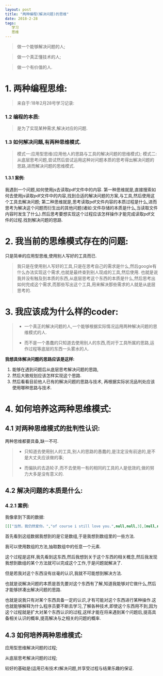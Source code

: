 ```yaml
---
layout: post
title: "两种编程(解决问题)的思维"
date: 2018-2-28
tags:
   学习
   思维
---
```


> 做一个能够解决问题的人;

> 做一个真正懂技术的人;

> 做一个有价值的人.

# 1. 两种编程思维:
> 来自于:18年2月28号学习记录:

### 1.2 编程的本质:

> 是为了实现某种需求,解决对应的问题.

### 1.3 如何解决问题,有两种思维模式.

> 模式一:应用型思维(应用他人的思路与工具的解决问题的思维模式);
> 模式二:从底层思考问题,尝试然后尝试运用这种对问题本质的思考得出解决问题的思路,进而解决问题的思维模式.

#### 1.3.1 案例:

我遇到一个问题,如何使用js去读取pdf文件中的内容.
第一种思维就是,直接搜索如何去使用js读取pdf文件中的内容,找到合适的解决问题的方案,与工具,然后使用这个工具去解决问题;
第二种思维就是,思考读取pdf文件内容的本质过程是什么,进而思考为解决这个问题而衍生出的其他问题(诸如:文件存储的本质是什么,当读取文件内容时发生了什么).然后思考要想实现这个过程应该怎样操作才能完成读取pdf文件的过程.找到解决问题的思路.

# 2. 我当前的思维模式存在的问题:

只是简单的应用型思维,使用别人写好的工具而已.

> 我只是在使用别人写好的工具,只是在思考自己的需求是什么,然后google有什么办法实现这个需求,也就是最终查到别人现成的工具,然后使用.
> 也就是说我并没有触及到本质的东西,从底层思考这个东西的本质是什么,然后思考出如何完成这个需求,而那些写出这个工具,用来解决那些需求的人就是从底层思考的.

# 3. 我应该成为什么样的coder:

> - 一个真正的解决问题的人,一个能够根据实际情况运用两种解决问题的思维模式的人.
>
>
> - 而不是一个愚蠢的只知道去使用别人的东西,而对于工具所属的思路,运作过程等底层的东西一头雾水的人.

**我想具体解决问题的思路应该是这样:**

1. 能够在遇到问题后从底层思考解决问题的思路,
2. 然后大致规划应该怎样实现这个思路.
3. 然后看看目前他人已有的解决问题的思路与技术,
   再根据实际状况品判处应该使用哪种思路与技术.

# 4. 如何培养这两种思维模式:

## 4.1 对两种思维模式的批判性认识:

两种思维都要具备,缺一不可.

> - 只知道去使用别人的工具,别人的思路的愚蠢的,是注定没有前途的,是不是大丈夫应该做的事;
>
>
> - 而偏执的去造轮子,而不去使用一有的相同的工具的人是低效的,做的努力大多是没有意义的.

## 4.2 解决问题的本质是什么:

### 4.2.1 案例:

我像拿到下面的数据:

```json
[[["当然，我仍然爱你。","of course i still love you.",null,null,3],[null,null,"Dāngrán, wǒ réngrán ài nǐ."]],null,"en",null,null,[["of course i still love you.",null,[["当然，我仍然爱你。",0,true,false],["当然，我依然爱你。",0,true,false]],[[0,27]],"of course i still love you.",0,0]],1,null,[["en"],null,[1],["en"]]]
```

首先看到这组数据我想到的是它是数组,于是我想到数组里的一些方法.

我可以使用数组的方法,抽取数组中的任意一个元素.

这个过程是这样,我先看到这东西,然后我想到关于这个东西的相关概念,然后我发现我想到数组的某个方法就可以完成这个工作,于是问题就解决了.

但是若我对这个东西没有丝毫的认识,我就不可能想到解决方法.

也就是说解决问题的本质是首先要对这个东西有了解,知道我能够对它做什么,然后才能够拼凑出解决问题的思路.

也就是说我只有对某个东西具备一定的认识,才有可能对这个东西进行某种操作.这也就能够解释为什么程序员要不断去学习,了解各种技术,即使这个东西用不到,因为这个过程就是扩大对某个东西认识的过程,这样才能在将来遇到某个问题后,提高具备相关认识的概率,提高解决与之相关的问题的概率.

## 4.3 如何培养两种思维模式:

应用型思维解决问题的过程;

从底层思考解决问题的过程;

较好的基础是(运用已有技术)解决问题,并享受过程与结果乐趣的保证.
